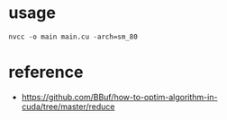 # usage
```
nvcc -o main main.cu -arch=sm_80
```

# reference
- https://github.com/BBuf/how-to-optim-algorithm-in-cuda/tree/master/reduce